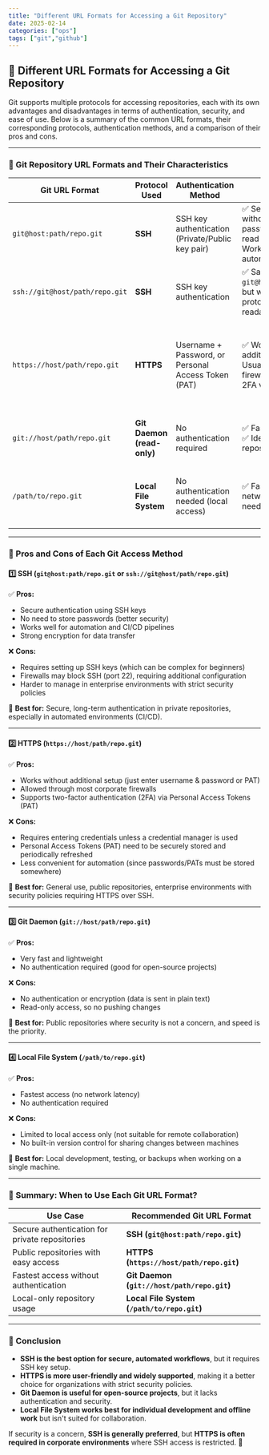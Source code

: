 ```yaml
---
title: "Different URL Formats for Accessing a Git Repository"
date: 2025-02-14
categories: ["ops"]
tags: ["git","github"]
---
```


## **🔹 Different URL Formats for Accessing a Git Repository**  

Git supports multiple protocols for accessing repositories, each with its own advantages and disadvantages in terms of authentication, security, and ease of use. Below is a summary of the common URL formats, their corresponding protocols, authentication methods, and a comparison of their pros and cons.

---

### **📌 Git Repository URL Formats and Their Characteristics**  

| **Git URL Format** | **Protocol Used** | **Authentication Method** | **Pros** | **Cons** |
|-----------------|----------------|-----------------|---------|---------|
| `git@host:path/repo.git` | **SSH** | SSH key authentication (Private/Public key pair) | ✅ Secure authentication without storing passwords ✅ Supports read & write access ✅ Works well in automation (CI/CD) | ❌ Requires setting up SSH keys ❌ Firewalls may block SSH (port 22) |
| `ssh://git@host/path/repo.git` | **SSH** | SSH key authentication | ✅ Same as `git@host:path/repo.git`, but with explicit protocol ✅ More readable for some users | ❌ Identical disadvantages as the `git@` format |
| `https://host/path/repo.git` | **HTTPS** | Username + Password, or Personal Access Token (PAT) | ✅ Works without additional setup ✅ Usually allowed through firewalls ✅ Supports 2FA via PAT | ❌ Requires entering credentials or setting up a credential manager ❌ PATs need to be managed securely |
| `git://host/path/repo.git` | **Git Daemon (read-only)** | No authentication required | ✅ Fast and lightweight ✅ Ideal for public repositories | ❌ No authentication, security risk ❌ Only supports read access |
| `/path/to/repo.git` | **Local File System** | No authentication needed (local access) | ✅ Fastest access (no network latency) ✅ No need for authentication | ❌ Only works on the local machine ❌ Cannot be used for remote access |

---

### **📌 Pros and Cons of Each Git Access Method**  

#### **1️⃣ SSH (`git@host:path/repo.git` or `ssh://git@host/path/repo.git`)**
✅ **Pros:**  
- Secure authentication using SSH keys  
- No need to store passwords (better security)  
- Works well for automation and CI/CD pipelines  
- Strong encryption for data transfer  

❌ **Cons:**  
- Requires setting up SSH keys (which can be complex for beginners)  
- Firewalls may block SSH (port 22), requiring additional configuration  
- Harder to manage in enterprise environments with strict security policies  

📌 **Best for:** Secure, long-term authentication in private repositories, especially in automated environments (CI/CD).  

---

#### **2️⃣ HTTPS (`https://host/path/repo.git`)**
✅ **Pros:**  
- Works without additional setup (just enter username & password or PAT)  
- Allowed through most corporate firewalls  
- Supports two-factor authentication (2FA) via Personal Access Tokens (PAT)  

❌ **Cons:**  
- Requires entering credentials unless a credential manager is used  
- Personal Access Tokens (PAT) need to be securely stored and periodically refreshed  
- Less convenient for automation (since passwords/PATs must be stored somewhere)  

📌 **Best for:** General use, public repositories, enterprise environments with security policies requiring HTTPS over SSH.  

---

#### **3️⃣ Git Daemon (`git://host/path/repo.git`)**
✅ **Pros:**  
- Very fast and lightweight  
- No authentication required (good for open-source projects)  

❌ **Cons:**  
- No authentication or encryption (data is sent in plain text)  
- Read-only access, so no pushing changes  

📌 **Best for:** Public repositories where security is not a concern, and speed is the priority.  

---

#### **4️⃣ Local File System (`/path/to/repo.git`)**
✅ **Pros:**  
- Fastest access (no network latency)  
- No authentication required  

❌ **Cons:**  
- Limited to local access only (not suitable for remote collaboration)  
- No built-in version control for sharing changes between machines  

📌 **Best for:** Local development, testing, or backups when working on a single machine.  

---

### **📌 Summary: When to Use Each Git URL Format?**  

| **Use Case** | **Recommended Git URL Format** |
|-------------|------------------------------|
| Secure authentication for private repositories | **SSH (`git@host:path/repo.git`)** |
| Public repositories with easy access | **HTTPS (`https://host/path/repo.git`)** |
| Fastest access without authentication | **Git Daemon (`git://host/path/repo.git`)** |
| Local-only repository usage | **Local File System (`/path/to/repo.git`)** |

---

### **📌 Conclusion**  
- **SSH is the best option for secure, automated workflows**, but it requires SSH key setup.  
- **HTTPS is more user-friendly and widely supported**, making it a better choice for organizations with strict security policies.  
- **Git Daemon is useful for open-source projects**, but it lacks authentication and security.  
- **Local File System works best for individual development and offline work** but isn't suited for collaboration.  

If security is a concern, **SSH is generally preferred**, but **HTTPS is often required in corporate environments** where SSH access is restricted. 🚀